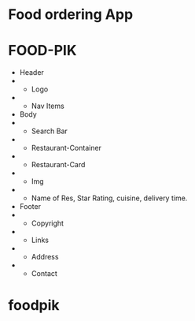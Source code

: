 # Food ordering App

# FOOD-PIK

* Header
* * Logo
* * Nav Items
* Body
* * Search Bar
* * Restaurant-Container
* * Restaurant-Card
* * Img
* * Name of Res, Star Rating, cuisine, delivery time.
* Footer
* * Copyright
* * Links
* * Address
* * Contact
# foodpik
